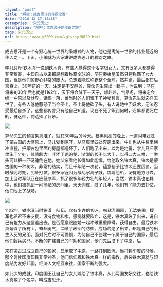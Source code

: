 ```yaml
---
layout: "post"
title: "解密：成吉思汗的称霸之路"
date: "2018-12-17 16:15"
categories: "宋元历史"
description: "解密：成吉思汗的称霸之路"
tags: 宋元历史
url: https://www.y5000.com/zgls/sy/8829.html
---
```






成吉思汗是一个有野心统一世界的枭雄式的人物，他也是离统一世界的伟业最近的伟人之一。下面，小编就为大家讲讲成吉思汗的称霸之路。

孛儿只斤·铁木真一说到铁木真，有些人觉得这个名字很女人，又有很多人都觉得非常厉害，中国自古以来都是想着称霸全球的，早在秦始皇虽然只是称霸了六大国，但是他们的野心非常的庞大，总想着能过称霸整个全球，然并卵，最后死在后宫身上，30年前的一天。注定是不安静的，算命先生算出一卦子，他说到：早在将来的30年后也就是1162年，天下将会降下一天子，雄赳赳，气昂扬，将来定会统一中原以及世界，话语一落，给当时的人们留下了神秘预言，算命先生就这样去世了，有些人说他惹怒了当今圣上，圣上将他砍了头，有人说她中了妖术，无法忍受最后自杀了。这些都传言只有他自己知道，现在不死了等到何时，迟早都要死亡的，就这样，她选择了自杀。

![](https://img.y5000.com/uploads/allimg/161230/104AK915-0.jpg)

算命先生的预言果真准了，就在30年后的今天。夜黑风高的晚上，一道闪电划过了蒙古国的大草原上，马儿受到惊吓，从马厩里四处奔跑出来，牛儿也从牛栏里横冲直撞，把蒙古包里面的房屋都撞坏了，人们跑了出来，以为是地震，孛儿只斤家里生了个娃，眼睛颇大。吓坏了她的爹，渐渐的孩子长大了，长得五大三粗，一拳头可以把一匹马锤倒在地，她父亲看他长得如此彪悍，给他取名铁木真，铁木是蒙古国的一种树木，非常的结实，而且千年结一次花，蕴意孩子比铁木还要厉害，当时战乱时期，到处打仗，很多家庭因为战乱家离子散，琉璃他所，没有地方可去，加上当时军队正在应征参军，抓了很多年轻力壮的年轻人，当然，铁木真也在其中，他们被抓到一间简陋的房间里，天天训练，过了几年，他们有了能力去打仗，他们也上了战场。

![](https://img.y5000.com/uploads/allimg/161230/104AKM6-1.jpg)

1192年，铁木真当时带着一队伍，仅有少许的10人，被敌军围困，无法突围，援军也迟迟不来支援，没有食物和水，感觉就要阵亡，这是，铁木真站了出来，说自己有能力从这里逃出去，是否愿意跟随她一起冲破重重障碍，获得自由。最后铁木真号召了所有人，奋起勇气，冲破了敌军的防御，成功的逃了出来，都是自己的出生入死的兄弟，面对死亡时不可畏惧，为何自己不创建一个属于自己的国家，最后他们招兵买马，不断的扩建自己的军队和国家，他们先后取下了中原，后

来在蒙古过成立自己的国家，显示取了中原，一路打到欧洲。当打到印度的时候，那个时候印度国民非常神圣，他们信仰着和铁木真一样的宗教，后来铁木真就与印度结为友好邦国，经济人文相互来往，国家不断的强大。

如此大的成就，印度国王让自己的女儿嫁给了铁木真，从此两国友好交往，也给铁木真取了个名字，叫成吉思汗。
